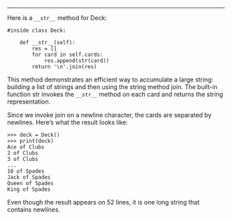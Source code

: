 -----------------

Here is a `__str__` method for <span>Deck</span>:

    #inside class Deck:

        def __str__(self):
            res = []
            for card in self.cards:
                res.append(str(card))
            return '\n'.join(res)

This method demonstrates an efficient way to accumulate a large string: building a list of strings and then using the string method <span>join</span>. The built-in function <span>str</span> invokes the `__str__` method on each card and returns the string representation.

Since we invoke <span>join</span> on a newline character, the cards are separated by newlines. Here’s what the result looks like:

    >>> deck = Deck()
    >>> print(deck)
    Ace of Clubs
    2 of Clubs
    3 of Clubs
    ...
    10 of Spades
    Jack of Spades
    Queen of Spades
    King of Spades

Even though the result appears on 52 lines, it is one long string that contains newlines.

